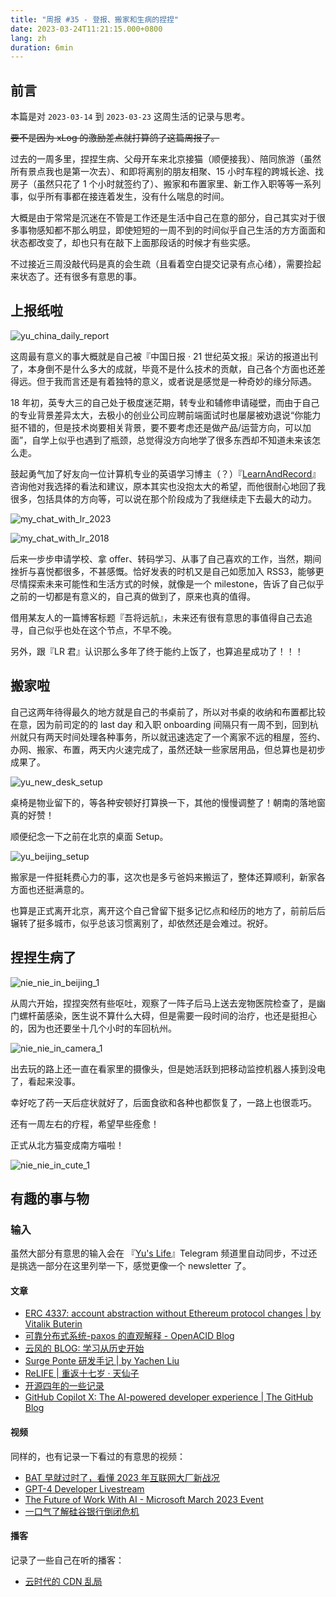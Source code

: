 ```yaml
---
title: "周报 #35 - 登报、搬家和生病的捏捏"
date: 2023-03-24T11:21:15.000+0800
lang: zh
duration: 6min
---
```




## 前言

本篇是对 `2023-03-14` 到 `2023-03-23` 这周生活的记录与思考。

~~要不是因为 xLog 的激励差点就打算鸽了这篇周报了。~~

过去的一周多里，捏捏生病、父母开车来北京接猫（顺便接我）、陪同旅游（虽然所有景点我也是第一次去）、和即将离别的朋友相聚、15 小时车程的跨城长途、找房子（虽然只花了 1 个小时就签约了）、搬家和布置家里、新工作入职等等一系列事，似乎所有事都在接连着发生，没有什么喘息的时间。

大概是由于常常是沉迷在不管是工作还是生活中自己在意的部分，自己其实对于很多事物感知都不那么明显，即使短短的一周不到的时间似乎自己生活的方方面面和状态都改变了，却也只有在敲下上面那段话的时候才有些实感。

不过接近三周没敲代码是真的会生疏（且看着空白提交记录有点心绪），需要捡起来状态了。还有很多有意思的事。

## 上报纸啦

![yu_china_daily_report](https://image.pseudoyu.com/images/yu_china_daily_report.png)

这周最有意义的事大概就是自己被『中国日报 · 21 世纪英文报』采访的报道出刊了，本身倒不是什么多大的成就，毕竟不是什么技术的贡献，自己各个方面也还差得远。但于我而言还是有着独特的意义，或者说是感觉是一种奇妙的缘分际遇。

18 年初，英专大三的自己处于极度迷茫期，转专业和辅修申请碰壁，而由于自己的专业背景差异太大，去极小的创业公司应聘前端面试时也屡屡被劝退说“你能力挺不错的，但是技术岗要相关背景，要不要考虑还是做产品/运营方向，可以加面”，自学上似乎也遇到了瓶颈，总觉得没方向地学了很多东西却不知道未来该怎么走。

鼓起勇气加了好友向一位计算机专业的英语学习博主（？）『[LearnAndRecord](https://weibo.com/learnandrecord)』咨询他对我选择的看法和建议，原本其实也没抱太大的希望，而他很耐心地回了我很多，包括具体的方向等，可以说在那个阶段成为了我继续走下去最大的动力。

![my_chat_with_lr_2023](https://image.pseudoyu.com/images/my_chat_with_lr_2023.png)

![my_chat_with_lr_2018](https://image.pseudoyu.com/images/my_chat_with_lr_2018.png)

后来一步步申请学校、拿 offer、转码学习、从事了自己喜欢的工作，当然，期间挫折与喜悦都很多，不甚感慨。恰好发表的时机又是自己如愿加入 RSS3，能够更尽情探索未来可能性和生活方式的时候，就像是一个 milestone，告诉了自己似乎之前的一切都是有意义的，自己真的做到了，原来也真的值得。

借用某友人的一篇博客标题『吾将远航』，未来还有很有意思的事值得自己去追寻，自己似乎也处在这个节点，不早不晚。

另外，跟『LR 君』认识那么多年了终于能约上饭了，也算追星成功了！！！

## 搬家啦

自己这两年待得最久的地方就是自己的书桌前了，所以对书桌的收纳和布置都比较在意，因为前司定的的 last day 和入职 onboarding 间隔只有一周不到，回到杭州就只有两天时间处理各种事务，所以就迅速选定了一个离家不远的租屋，签约、办网、搬家、布置，两天内火速完成了，虽然还缺一些家居用品，但总算也是初步成果了。

![yu_new_desk_setup](https://image.pseudoyu.com/images/yu_new_desk_setup.jpg)

桌椅是物业留下的，等各种安顿好打算换一下，其他的慢慢调整了！朝南的落地窗真的好赞！

顺便纪念一下之前在北京的桌面 Setup。

![yu_beijing_setup](https://image.pseudoyu.com/images/yu_beijing_setup.jpg)

搬家是一件挺耗费心力的事，这次也是多亏爸妈来搬运了，整体还算顺利，新家各方面也还挺满意的。

也算是正式离开北京，离开这个自己曾留下挺多记忆点和经历的地方了，前前后后辗转了挺多城市，似乎总该习惯离别了，却依然还是会难过。祝好。

## 捏捏生病了

![nie_nie_in_beijing_1](https://image.pseudoyu.com/images/nie_nie_in_beijing_1.jpg)

从周六开始，捏捏突然有些呕吐，观察了一阵子后马上送去宠物医院检查了，是幽门螺杆菌感染，医生说不算什么大碍，但是需要一段时间的治疗，也还是挺担心的，因为也还要坐十几个小时的车回杭州。

![nie_nie_in_camera_1](https://image.pseudoyu.com/images/nie_nie_in_camera_1.jpg)

出去玩的路上还一直在看家里的摄像头，但是她活跃到把移动监控机器人揍到没电了，看起来没事。

幸好吃了药一天后症状就好了，后面食欲和各种也都恢复了，一路上也很乖巧。

还有一周左右的疗程，希望早些痊愈！

正式从北方猫变成南方喵啦！

![nie_nie_in_cute_1](https://image.pseudoyu.com/images/nie_nie_in_cute_1.jpg)

## 有趣的事与物

### 输入

虽然大部分有意思的输入会在 『[Yu's Life](https://t.me/pseudoyulife)』Telegram 频道里自动同步，不过还是挑选一部分在这里列举一下，感觉更像一个 newsletter 了。

#### 文章

- [ERC 4337: account abstraction without Ethereum protocol changes | by Vitalik Buterin](https://medium.com/infinitism/erc-4337-account-abstraction-without-ethereum-protocol-changes-d75c9d94dc4a)
- [可靠分布式系统-paxos 的直观解释 - OpenACID Blog](https://blog.openacid.com/algo/paxos/)
- [云风的 BLOG: 学习从历史开始](https://blog.codingnow.com/2007/12/history.html)
- [Surge Ponte 研发手记 | by Yachen Liu](https://blankwonder.medium.com/surge-ponte-%E7%A0%94%E5%8F%91%E6%89%8B%E8%AE%B0-c145726fc07c)
- [ReLIFE | 重返十七岁 · 天仙子](https://tianxianzi.me/2023/03/19/relife/)
- [开源四年的一些记录](https://github.com/yihong0618/gitblog/issues/259)
- [GitHub Copilot X: The AI-powered developer experience | The GitHub Blog](https://github.blog/2023-03-22-github-copilot-x-the-ai-powered-developer-experience/)

#### 视频

同样的，也有记录一下看过的有意思的视频：

- [BAT 早就过时了，看懂 2023 年互联网大厂新战况](https://www.bilibili.com/video/BV1a84y1N7AT)
- [GPT-4 Developer Livestream](https://www.youtube.com/watch?v=outcGtbnMuQ)
- [The Future of Work With AI - Microsoft March 2023 Event](https://www.youtube.com/watch?v=Bf-dbS9CcRU)
- [一口气了解硅谷银行倒闭危机](https://www.youtube.com/watch?v=vP45wBOQLS8)

#### 播客

记录了一些自己在听的播客：

- [云时代的 CDN 乱局](https://www.listennotes.com/e/d3330b70a874476f9853489b74f4f635)
